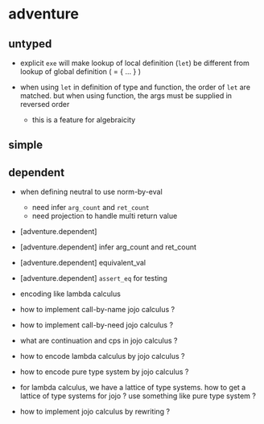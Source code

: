 # adventure

## untyped

- explicit `exe` will make
  lookup of local definition (`let`) be different from
  lookup of global definition ( <name> = { ... } )

- when using `let` in definition of type and function,
  the order of `let` are matched.
  but when using function,
  the args must be supplied in reversed order
  - this is a feature for algebraicity

## simple

## dependent

- when defining neutral to use norm-by-eval
  - need infer `arg_count` and `ret_count`
  - need projection to handle multi return value

- [adventure.dependent]
- [adventure.dependent] infer arg_count and ret_count
- [adventure.dependent] equivalent_val
- [adventure.dependent] `assert_eq` for testing
- encoding like lambda calculus
- how to implement call-by-name jojo calculus ?
- how to implement call-by-need jojo calculus ?
- what are continuation and cps in jojo calculus ?
- how to encode lambda calculus by jojo calculus ?
- how to encode pure type system by jojo calculus ?
- for lambda calculus,
  we have a lattice of type systems.
  how to get a lattice of type systems for jojo ?
  use something like pure type system ?
- how to implement jojo calculus by rewriting ?
